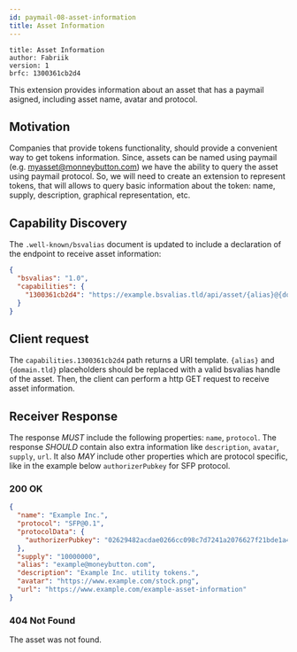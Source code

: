 ```yaml
---
id: paymail-08-asset-information
title: Asset Information
---
```

```
title: Asset Information
author: Fabriik
version: 1
brfc: 1300361cb2d4
```

This extension provides information about an asset that has a paymail asigned, including asset name, avatar and protocol.

## Motivation
Companies that provide tokens functionality, should provide a convenient way to get tokens information. Since, assets can be named using paymail (e.g. myasset@monneybutton.com) we have the ability to query the asset using paymail protocol. So, we will need to create an extension to represent tokens, that will allows to query basic information about the token: name, supply, description, graphical representation, etc.

## Capability Discovery
The `.well-known/bsvalias` document is updated to include a declaration of the endpoint to receive asset information:

```json
{
  "bsvalias": "1.0",
  "capabilities": {
    "1300361cb2d4": "https://example.bsvalias.tld/api/asset/{alias}@{domain.tld}"
  }
}
```

## Client request
The `capabilities.1300361cb2d4` path returns a URI template. `{alias}` and `{domain.tld}` placeholders should be replaced with a valid bsvalias handle of the asset. Then, the client can perform a http GET request to receive asset information.

## Receiver Response
The response *MUST* include the following properties: `name`, `protocol`. The response *SHOULD* contain also extra information like `description`, `avatar`, `supply`, `url`. It also *MAY* include other properties which are protocol specific, like in the example below `authorizerPubkey` for SFP protocol.
### 200 OK
```json
{
  "name": "Example Inc.",
  "protocol": "SFP@0.1",
  "protocolData": {
    "authorizerPubkey": "02629482acdae0266cc098c7d7241a2076627f21bde1a417ac348f1c3758bdaac2"
  },
  "supply": "10000000",
  "alias": "example@moneybutton.com",
  "description": "Example Inc. utility tokens.",
  "avatar": "https://www.example.com/stock.png",
  "url": "https://www.example.com/example-asset-information"
}
```

### 404 Not Found
The asset was not found.
